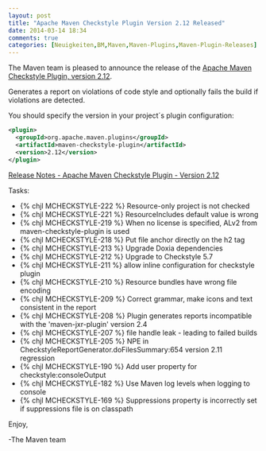 ```yaml
---
layout: post
title: "Apache Maven Checkstyle Plugin Version 2.12 Released"
date: 2014-03-14 18:34
comments: true
categories: [Neuigkeiten,BM,Maven,Maven-Plugins,Maven-Plugin-Releases]
---
```

The Maven team is pleased to announce the release of the 
[Apache Maven Checkstyle Plugin, version 2.12](http://maven.apache.org/plugins/maven-checkstyle-plugin/).

Generates a report on violations of code style and optionally fails the build if violations are detected.

You should specify the version in your project´s plugin configuration:

``` xml
<plugin>
  <groupId>org.apache.maven.plugins</groupId>
  <artifactId>maven-checkstyle-plugin</artifactId>
  <version>2.12</version>
</plugin>
```

<!-- more -->

[Release Notes - Apache Maven Checkstyle Plugin - Version 2.12](http://jira.codehaus.org/secure/ReleaseNote.jspa?projectId=11127&styleName=Html&version=19723)

Tasks:

 * {% chjl MCHECKSTYLE-222 %} Resource-only project is not checked
 * {% chjl MCHECKSTYLE-221 %} ResourceIncludes default value is wrong
 * {% chjl MCHECKSTYLE-219 %} When no license is specified, ALv2 from maven-checkstyle-plugin is used
 * {% chjl MCHECKSTYLE-218 %} Put file anchor directly on the h2 tag
 * {% chjl MCHECKSTYLE-213 %} Upgrade Doxia dependencies
 * {% chjl MCHECKSTYLE-212 %} Upgrade to Checkstyle 5.7
 * {% chjl MCHECKSTYLE-211 %} allow inline configuration for checkstyle plugin
 * {% chjl MCHECKSTYLE-210 %} Resource bundles have wrong file encoding
 * {% chjl MCHECKSTYLE-209 %} Correct grammar, make icons and text consistent in the report
 * {% chjl MCHECKSTYLE-208 %} Plugin generates reports incompatible with the 'maven-jxr-plugin' version 2.4
 * {% chjl MCHECKSTYLE-207 %} file handle leak - leading to failed builds
 * {% chjl MCHECKSTYLE-205 %} NPE in CheckstyleReportGenerator.doFilesSummary:654 version 2.11 regression
 * {% chjl MCHECKSTYLE-190 %} Add user property for checkstyle:consoleOutput
 * {% chjl MCHECKSTYLE-182 %} Use Maven log levels when logging to console
 * {% chjl MCHECKSTYLE-169 %} Suppressions property is incorrectly set if suppressions file is on classpath


Enjoy,

-The Maven team
